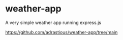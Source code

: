 # weather-app
A very simple weather app running express.js

https://github.com/adrastious/weather-app/tree/main
